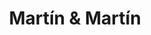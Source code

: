 ---
title: "Martín & Martín"
url: /ciudad-autonoma-de-buenos-aires/martin-y-martin-avenida-la-plata/
shop: electrónica
---